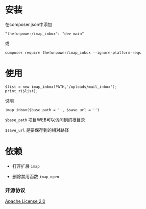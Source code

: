 # 安装

在composer.json中添加
~~~
"thefunpower/imap_inbox": "dev-main" 
~~~

或

~~~
composer require thefunpower/imap_inbox --ignore-platform-reqs
~~~

# 使用

~~~
$list = new imap_inbox(PATH,'/uploads/mail_inbox'); 
print_r($list);
~~~

说明 
~~~
imap_inbox($base_path = '', $save_url = '')
~~~

`$base_path` 项目WEB可以访问到的根目录

`$save_url` 是要保存到的相对路径 

# 依赖 

- 打开扩展 `imap`

- 删除禁用函数 `imap_open`

### 开源协议 

[Apache License 2.0](LICENSE)